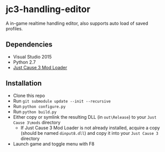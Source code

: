 # jc3-handling-editor
A in-game realtime handling editor, also supports auto load of saved profiles.

## Dependencies
* Visual Studio 2015
* Python 2.7
* [Just Cause 3 Mod Loader](https://github.com/xforce/jc3-mod-loader)

## Installation
* Clone this repo
* Run `git submodule update --init --recursive`
* Run `python configure.py`
* Run `python build.py`
* Either copy or symlink the resulting DLL (in `out\Release`) to your `Just Cause 3\mods` directory
	* If Just Cause 3 Mod Loader is not already installed, acquire a copy (should be named `dinput8.dll`) and copy it into your `Just Cause 3` directory
* Launch game and toggle menu with F8

